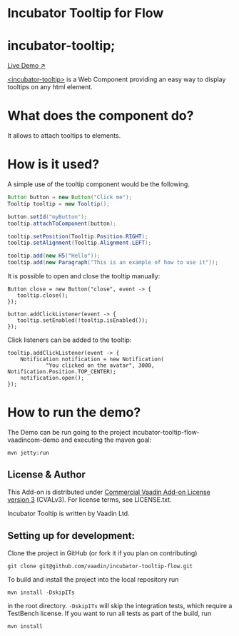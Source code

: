 # Incubator Tooltip for Flow

# incubator-tooltip;

[Live Demo ↗](https://incubator.app.fi/incubator-tooltip-demo/)


[&lt;incubator-tooltip&gt;](https://vaadin.com/directory/component/vaadinincubator-tooltip) is a Web Component providing an easy way to display tooltips on any html element.


# What does the component do?

It allows to attach tooltips to elements.
# How is it used?

A simple use of the tooltip component would be the following.
```java
Button button = new Button("Click me");
Tooltip tooltip = new Tooltip();

button.setId("myButton");
tooltip.attachToComponent(button);

tooltip.setPosition(Tooltip.Position.RIGHT);
tooltip.setAlignment(Tooltip.Alignment.LEFT);

tooltip.add(new H5("Hello"));
tooltip.add(new Paragraph("This is an example of how to use it"));
```

It is possible to open and close the tooltip manually:

```
Button close = new Button("close", event -> {
   tooltip.close();
});

button.addClickListener(event -> {
   tooltip.setEnabled(!tooltip.isEnabled());
});
```

Click listeners can be added to the tooltip:
```
tooltip.addClickListener(event -> {
    Notification notification = new Notification(
            "You clicked on the avatar", 3000, Notification.Position.TOP_CENTER);
    notification.open();
});
```

# How to run the demo?

The Demo can be run going to the project incubator-tooltip-flow-vaadincom-demo and executing the maven goal:

```mvn jetty:run```


## License & Author

This Add-on is distributed under [Commercial Vaadin Add-on License version 3](http://vaadin.com/license/cval-3) (CVALv3). For license terms, see LICENSE.txt.

Incubator Tooltip is written by Vaadin Ltd.


## Setting up for development:

Clone the project in GitHub (or fork it if you plan on contributing)

```
git clone git@github.com/vaadin/incubator-tooltip-flow.git
```

To build and install the project into the local repository run 

```mvn install -DskipITs```

in the root directory. `-DskipITs` will skip the integration tests, which require a TestBench license. If you want to run all tests as part of the build, run

```mvn install```